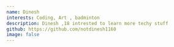 ```yaml
---
name: Dinesh
interests: Coding, Art , badminton
description: Dinesh ,18 intrested to learn more techy stuff
github: https://github.com/notdinesh1160
image: false
---
```


